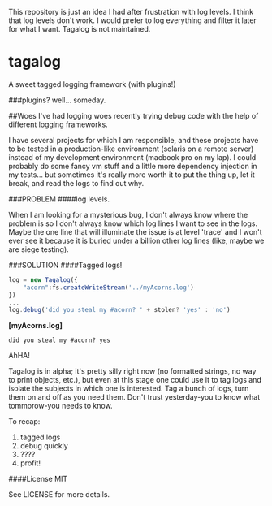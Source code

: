 This repository is just an idea I had after frustration with log levels. I think that log levels don't work. I would prefer to log everything and filter it later for what I want. Tagalog is not maintained.

tagalog
=======

A sweet tagged logging framework (with plugins!)

###plugins?
well… someday.

##Woes
I've had logging woes recently trying debug code with the help of different logging frameworks.

I have several projects for which I am responsible, and these projects have to be tested in a production-like environment (solaris on a remote server) instead of my development environment (macbook pro on my lap). I could probably do some fancy vm stuff and a little more dependency injection in my tests... but sometimes it's really more worth it to put the thing up, let it break, and read the logs to find out why.

###PROBLEM
####log levels.

When I am looking for a mysterious bug, I don't always know where the problem is so I don't always know which log lines I want to see in the logs. Maybe the one line that will illuminate the issue is at level 'trace' and I won't ever see it because it is buried under a billion other log lines (like, maybe we are siege testing).

###SOLUTION
####Tagged logs!

```javascript
log = new Tagalog({
    "acorn":fs.createWriteStream('../myAcorns.log')
})
...
log.debug('did you steal my #acorn? ' + stolen? 'yes' : 'no')
```

**[myAcorns.log]**

```
did you steal my #acorn? yes 
```

AhHA!

Tagalog is in alpha; it's pretty silly right now (no formatted strings, no way to print objects, etc.), but even at this stage one could use it to tag logs and isolate the subjects in which one is interested. Tag a bunch of logs, turn them on and off as you need them. Don't trust yesterday-you to know what tommorow-you needs to know.

To recap:

1. tagged logs
2. debug quickly
3. ????
4. profit!

####License
MIT

See LICENSE for more details.
